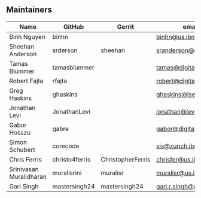 ## Maintainers

| Name | GitHub | Gerrit | email |
|---|---|---|---|
| Binh Nguyen | binhn | | binhn@us.ibm.com |
| Sheehan Anderson | srderson | sheehan | sranderson@gmail.com
| Tamas Blummer | tamasblummer ||  tamas@digitalasset.com
| Robert Fajta | rfajta || robert@digitalasset.com
| Greg Haskins | ghaskins || ghaskins@lseg.com
| Jonathan Levi | JonathanLevi || jonathan@levi.name
| Gabor Hosszu | gabre || gabor@digitalasset.com
| Simon Schubert | corecode || sis@zurich.ibm.com
| Chris Ferris | christo4ferris | ChristopherFerris | chrisfer@us.ibm.com
| Srinivasan Muralidharan | muralisrini | muralisr | muralisr@us.ibm.com
| Gari Singh | mastersingh24 | mastersingh24 | gari.r.singh@gmail.com
